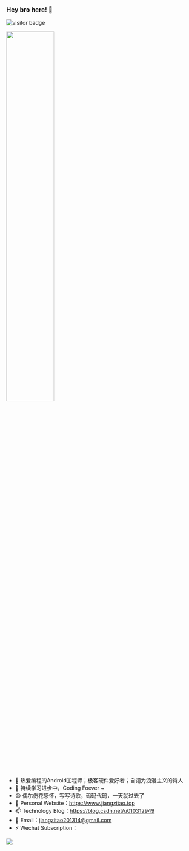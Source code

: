 ### Hey bro here! 👋

<!--
**jzt-Tesla/jzt-Tesla** is a ✨ _special_ ✨ repository because its `README.md` (this file) appears on your GitHub profile.

Here are some ideas to get you started:

- 🔭 I’m currently working on ...
- 🌱 I’m currently learning ...
- 👯 I’m looking to collaborate on ...
- 🤔 I’m looking for help with ...
- 💬 Ask me about ...
- 📫 How to reach me: ...
- 😄 Pronouns: ...
- ⚡ Fun fact: ...
-->
![visitor badge](https://visitor-badge.glitch.me/badge?page_id=jzt-Tesla.visitor-badge&left_color=red&right_color=green)

[<img align="top" width="50%" src="https://github-readme-stats.vercel.app/api?username=jzt-Tesla&show_icons=true">](https://metrics.lecoq.io/jzt-Tesla?template=terminal)
- 🔭 热爱编程的Android工程师；极客硬件爱好者；自诩为浪漫主义的诗人
- 🌱 持续学习进步中，Coding Foever ~
- 😄 偶尔伤花感怀，写写诗歌，码码代码，一天就过去了
- 🤔 Personal Website：https://www.jiangzitao.top
- 📫 Technology Blog：https://blog.csdn.net/u010312949
- 💬 Email：jiangzitao201314@gmail.com
- ⚡ Wechat Subscription：

![](https://www.jiangzitao.top/img/wechat_code.jpg)
